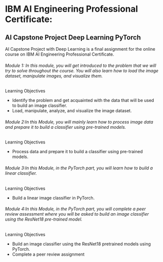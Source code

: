 # IBM AI Engineering Professional Certificate:
## AI Capstone Project Deep Learning PyTorch
AI Capstone Project with Deep Learning is a final assignment for the online course on IBM AI Engineering Professional Certificate. 

###### Module 1: In this module, you will get introduced to the problem that we will try to solve throughout the course. You will also learn how to load the image dataset, manipulate images, and visualize them.
Learning Objectives
 - Identify the problem and get acquainted with the data that will be used to build an image classifier.
 - Load, manipulate, analyze, and visualize the image dataset.
###### Module 2:In this Module, you will mainly learn how to process image data and prepare it to build a classifier using pre-trained models. 
Learning Objectives
 - Process data and prepare it to build a classifier using pre-trained models.
###### Module 3:In this Module, in the PyTorch part, you will learn how to build a linear classifier. 
Learning Objectives
 - Build a linear image classifier in PyTorch.
###### Module 4:In this Module, in the PyTorch part, you will complete a peer review assessment where you will be asked to build an image classifier using the ResNet18 pre-trained model.
Learning Objectives
 - Build an image classifier using the ResNet18 pretrained models using PyTorch.
 - Complete a peer review assignment
